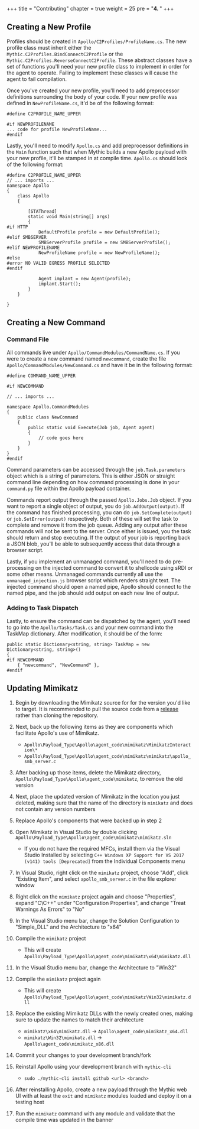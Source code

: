 +++
title = "Contributing"
chapter = true
weight = 25
pre = "<b>4. </b>"
+++

## Creating a New Profile

Profiles should be created in `Apollo/C2Profiles/ProfileName.cs`. The new profile class must inherit either the `Mythic.C2Profiles.BindConnectC2Profile` or the `Mythic.C2Profiles.ReverseConnectC2Profile`. These abstract classes have a set of functions you'll need your new profile class to implement in order for the agent to operate. Failing to implement these classes will cause the agent to fail compilation.

Once you've created your new profile, you'll need to add preprocessor definitions surrounding the body of your code. If your new profile was defined in `NewProfileName.cs`, it'd be of the following format:

```
#define C2PROFILE_NAME_UPPER

#if NEWPROFILENAME
... code for profile NewProfileName...
#endif
```
Lastly, you'll need to modify `Apollo.cs` and add preprocessor definitions in the `Main` function such that when Mythic builds a new Apollo payload with your new profile, it'll be stamped in at compile time. `Apollo.cs` should look of the following format:

```
#define C2PROFILE_NAME_UPPER
// ... imports ...
namespace Apollo
{
    class Apollo
    {

        [STAThread]
        static void Main(string[] args)
        {
#if HTTP
            DefaultProfile profile = new DefaultProfile();
#elif SMBSERVER
            SMBServerProfile profile = new SMBServerProfile();
#elif NEWPROFILENAME
            NewProfileName profile = new NewProfileName();
#else
#error NO VALID EGRESS PROFILE SELECTED
#endif

            Agent implant = new Agent(profile);
            implant.Start();
        }
    }

}
```

## Creating a New Command

### Command File

All commands live under `Apollo/CommandModules/CommandName.cs`. If you were to create a new command named `newcommand`, create the file `Apollo/CommandModules/NewCommand.cs` and have it be in the following format:

```
#define COMMAND_NAME_UPPER

#if NEWCOMMAND

// ... imports ...

namespace Apollo.CommandModules
{
    public class NewCommand
    {
        public static void Execute(Job job, Agent agent)
        {
            // code goes here
        }
    }
}
#endif
```

Command parameters can be accessed through the `job.Task.parameters` object which is a string of parameters. This is either JSON or straight command line depending on how command processing is done in your `command.py` file within the Apollo payload container.

Commands report output through the passed `Apollo.Jobs.Job` object. If you want to report a single object of output, you do `job.AddOutput(output)`. If the command has finished processing, you can do `job.SetComplete(output)` or `job.SetError(output)` respectively. Both of these will set the task to complete and remove it from the job queue. Adding any output after these commands will not be sent to the server. Once either is issued, you the task should return and stop executing. If the output of your job is reporting back a JSON blob, you'll be able to subsequently access that data through a browser script.

Lastly, if you implement an unmanaged command, you'll need to do pre-processing on the injected command to convert it to shellcode using sRDI or some other means. Unmanaged commands currently all use the `unmanaged_injection.js` browser script which renders straight text. The injected command should open a named pipe, Apollo should connect to the named pipe, and the job should add output on each new line of output.

### Adding to Task Dispatch

Lastly, to ensure the command can be dispatched by the agent, you'll need to go into the `Apollo/Tasks/Task.cs` and your new command into the TaskMap dictionary. After modification, it should be of the form:

```
public static Dictionary<string, string> TaskMap = new Dictionary<string, string>()
{
#if NEWCOMMAND
    { "newcommand", "NewCommand" },
#endif
```

## Updating Mimikatz

1. Begin by downloading the Mimikatz source for for the version you'd like to target. It is recommended to pull the source code from a [release](https://github.com/gentilkiwi/mimikatz/releases) rather than cloning the repository.

2. Next, back up the following items as they are components which facilitate Apollo's use of Mimikatz.
    * `Apollo\Payload_Type\Apollo\agent_code\mimikatz\MimikatzInteraction\*`
    * `Apollo\Payload_Type\Apollo\agent_code\mimikatz\mimikatz\apollo_smb_server.c`

3. After backing up those items, delete the Mimikatz directory, `Apollo\Payload_Type\Apollo\agent_code\mimikatz`, to remove the old version

4. Next, place the updated version of Mimikatz in the location you just deleted, making sure that the name of the directory is `mimikatz` and does not contain any version numbers

5. Replace Apollo's components that were backed up in step 2

6. Open Mimikatz in Visual Studio by double clicking `Apollo\Payload_Type\Apollo\agent_code\mimikatz\mimikatz.sln`
	* If you do not have the required MFCs, install them via the Visual Studio Installed by selecting `C++ Windows XP Support for VS 2017 (v141) tools [Deprecated]` from the Individual Components menu 

7. In Visual Studio, right click on the `mimikatz` project, choose "Add", click "Existing Item", and select `apollo_smb_server.c` in the file explorer window

8. Right click on the `mimikatz` project again and choose "Properties", expand "C\C++" under "Configuration Properties", and change "Treat Warnings As Errors" to "No"

9. In the Visual Studio menu bar, change the Solution Configuration to "Simple_DLL" and the Architecture to "x64"

10. Compile the `mimikatz` project
    * This will create `Apollo\Payload_Type\Apollo\agent_code\mimikatz\x64\mimikatz.dll`

11. In the Visual Studio menu bar, change the Architecture to "Win32"

10. Compile the `mimikatz` project again
    * This will create `Apollo\Payload_Type\Apollo\agent_code\mimikatz\Win32\mimikatz.dll`

11. Replace the existing Mimikatz DLLs with the newly created ones, making sure to update the names to match their architecture
	* `mimikatz\x64\mimikatz.dll` -> `Apollo\agent_code\mimikatz_x64.dll`
	* `mimikatz\Win32\mimikatz.dll` -> `Apollo\agent_code\mimikatz_x86.dll`

12. Commit your changes to your development branch/fork

13. Reinstall Apollo using your development branch with `mythic-cli`
	* `sudo ./mythic-cli install github <url> <branch>`

14. After reinstalling Apollo, create a new payload through the Mythic web UI with at least the `exit` and `mimikatz` modules loaded and deploy it on a testing host

15. Run the `mimikatz` command with any module and validate that the compile time was updated in the banner